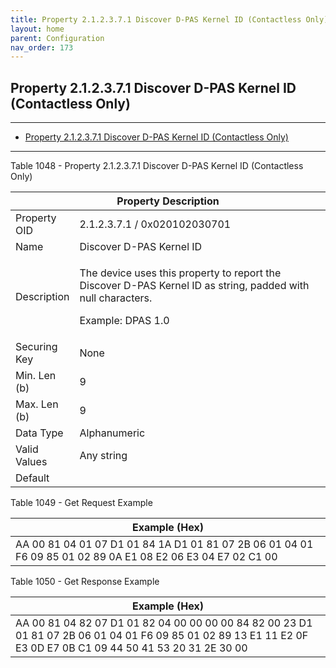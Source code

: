 ```yaml
---
title: Property 2.1.2.3.7.1 Discover D-PAS Kernel ID (Contactless Only)
layout: home
parent: Configuration
nav_order: 173
---
```


## Property 2.1.2.3.7.1 Discover D-PAS Kernel ID (Contactless Only)

---

- [Property 2.1.2.3.7.1 Discover D-PAS Kernel ID (Contactless Only)](#property-212371-discover-d-pas-kernel-id-contactless-only)

---


Table 1048 - Property 2.1.2.3.7.1 Discover D-PAS Kernel ID (Contactless
Only)

<table>
<colgroup>
<col style="width: 14%" />
<col style="width: 85%" />
</colgroup>
<thead>
<tr>
<th colspan="2">Property Description</th>
</tr>
</thead>
<tbody>
<tr>
<td>Property OID</td>
<td>2.1.2.3.7.1 / 0x020102030701</td>
</tr>
<tr>
<td>Name</td>
<td>Discover D-PAS Kernel ID</td>
</tr>
<tr>
<td>Description</td>
<td><p>The device uses this property to report the Discover D-PAS Kernel
ID as string, padded with null characters.</p>
<p>Example: DPAS 1.0</p></td>
</tr>
<tr>
<td>Securing Key</td>
<td>None</td>
</tr>
<tr>
<td>Min. Len (b)</td>
<td>9</td>
</tr>
<tr>
<td>Max. Len (b)</td>
<td>9</td>
</tr>
<tr>
<td>Data Type</td>
<td>Alphanumeric</td>
</tr>
<tr>
<td>Valid Values</td>
<td>Any string</td>
</tr>
<tr>
<td>Default</td>
<td></td>
</tr>
</tbody>
</table>

Table 1049 - Get Request Example

| Example (Hex) |
|----|
| AA 00 81 04 01 07 D1 01 84 1A D1 01 81 07 2B 06 01 04 01 F6 09 85 01 02 89 0A E1 08 E2 06 E3 04 E7 02 C1 00 |

Table 1050 - Get Response Example

| Example (Hex) |
|----|
| AA 00 81 04 82 07 D1 01 82 04 00 00 00 00 84 82 00 23 D1 01 81 07 2B 06 01 04 01 F6 09 85 01 02 89 13 E1 11 E2 0F E3 0D E7 0B C1 09 44 50 41 53 20 31 2E 30 00 |

##